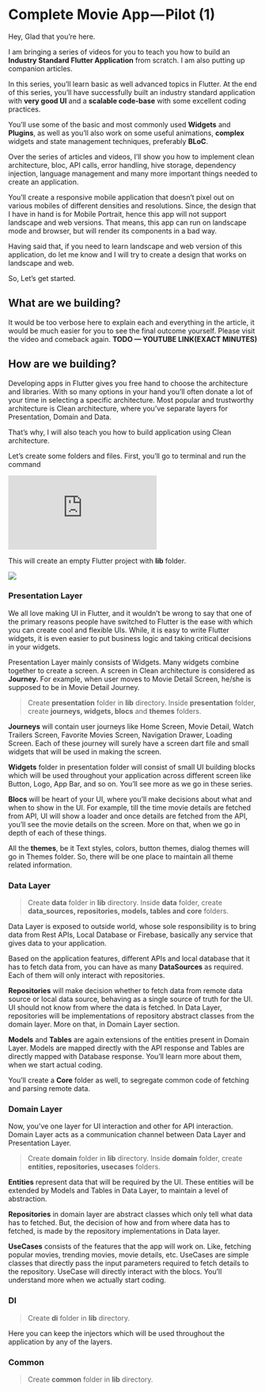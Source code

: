 
# Complete Movie App — Pilot (1)



Hey, Glad that you’re here.

I am bringing a series of videos for you to teach you how to build an **Industry Standard Flutter Application** from scratch. I am also putting up companion articles. 

In this series, you’ll learn basic as well advanced topics in Flutter. At the end of this series, you’ll have successfully built an industry standard application with **very good UI** and a **scalable code-base** with some excellent coding practices.

You’ll use some of the basic and most commonly used **Widgets** and **Plugins**, as well as you’ll also work on some useful animations, **complex** widgets and state management techniques, preferably **BLoC**.

Over the series of articles and videos, I’ll show you how to implement clean architecture, bloc, API calls, error handling, hive storage, dependency injection, language management and many more important things needed to create an application.

You’ll create a responsive mobile application that doesn’t pixel out on various mobiles of different densities and resolutions. Since, the design that I have in hand is for Mobile Portrait, hence this app will not support landscape and web versions. That means, this app can run on landscape mode and browser, but will render its components in a bad way.

Having said that, if you need to learn landscape and web version of this application, do let me know and I will try to create a design that works on landscape and web.

So, Let’s get started.

## What are we building?

It would be too verbose here to explain each and everything in the article, it would be much easier for you to see the final outcome yourself. Please visit the video and comeback again. **TODO — YOUTUBE LINK(EXACT MINUTES)**

## How are we building?

Developing apps in Flutter gives you free hand to choose the architecture and libraries. With so many options in your hand you’ll often donate a lot of your time in selecting a specific architecture. Most popular and trustworthy architecture is Clean architecture, where you’ve separate layers for Presentation, Domain and Data.

That’s why, I will also teach you how to build application using Clean architecture.

Let’s create some folders and files. First, you’ll go to terminal and run the command

<iframe src="https://medium.com/media/6171fb705d3e30b5085d56e767afeebe" frameborder=0></iframe>

This will create an empty Flutter project with **lib** folder.

![](https://cdn-images-1.medium.com/max/3328/1*esmoy-gRrDzrDr2f2MN_cg.png)

### Presentation Layer

We all love making UI in Flutter, and it wouldn’t be wrong to say that one of the primary reasons people have switched to Flutter is the ease with which you can create cool and flexible UIs. While, it is easy to write Flutter widgets, it is even easier to put business logic and taking critical decisions in your widgets.

Presentation Layer mainly consists of Widgets. Many widgets combine together to create a screen. A screen in Clean architecture is considered as **Journey.** For example, when user moves to Movie Detail Screen, he/she is supposed to be in Movie Detail Journey.
> Create **presentation** folder in **lib** directory. Inside **presentation** folder, create **journeys, widgets, blocs** and **themes** folders.

**Journeys** will contain user journeys like Home Screen, Movie Detail, Watch Trailers Screen, Favorite Movies Screen, Navigation Drawer, Loading Screen. Each of these journey will surely have a screen dart file and small widgets that will be used in making the screen.

**Widgets** folder in presentation folder will consist of small UI building blocks which will be used throughout your application across different screen like Button, Logo, App Bar, and so on. You’ll see more as we go in these series.

**Blocs** will be heart of your UI, where you’ll make decisions about what and when to show in the UI. For example, till the time movie details are fetched from API, UI will show a loader and once details are fetched from the API, you’ll see the movie details on the screen. More on that, when we go in depth of each of these things.

All the **themes**, be it Text styles, colors, button themes, dialog themes will go in Themes folder. So, there will be one place to maintain all theme related information.

### Data Layer
> Create **data** folder in **lib** directory. Inside **data** folder, create **data_sources, repositories, models, tables and core** folders.

Data Layer is exposed to outside world, whose sole responsibility is to bring data from Rest APIs, Local Database or Firebase, basically any service that gives data to your application.

Based on the application features, different APIs and local database that it has to fetch data from, you can have as many **DataSources** as required. Each of them will only interact with repositories.

**Repositories** will make decision whether to fetch data from remote data source or local data source, behaving as a single source of truth for the UI. UI should not know from where the data is fetched. In Data Layer, repositories will be implementations of repository abstract classes from the domain layer. More on that, in Domain Layer section.

**Models** and **Tables** are again extensions of the entities present in Domain Layer. Models are mapped directly with the API response and Tables are directly mapped with Database response. You’ll learn more about them, when we start actual coding.

You’ll create a **Core** folder as well, to segregate common code of fetching and parsing remote data.

### Domain Layer

Now, you’ve one layer for UI interaction and other for API interaction. Domain Layer acts as a communication channel between Data Layer and Presentation Layer.
> Create **domain** folder in **lib** directory. Inside **domain** folder, create **entities, repositories, usecases** folders.

**Entities** represent data that will be required by the UI. These entities will be extended by Models and Tables in Data Layer, to maintain a level of abstraction.

**Repositories** in domain layer are abstract classes which only tell what data has to fetched. But, the decision of how and from where data has to fetched, is made by the repository implementations in Data layer.

**UseCases** consists of the features that the app will work on. Like, fetching popular movies, trending movies, movie details, etc. UseCases are simple classes that directly pass the input parameters required to fetch details to the repository. UseCase will directly interact with the blocs. You’ll understand more when we actually start coding.

### DI
> Create **di** folder in **lib** directory.

Here you can keep the injectors which will be used throughout the application by any of the layers.

### Common
> Create **common** folder in **lib** directory.



